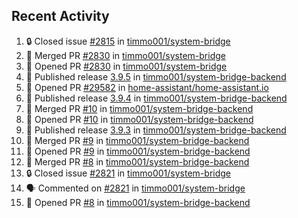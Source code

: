 ## Recent Activity

<!--START_SECTION:activity-->
1. 🔒 Closed issue [#2815](https://github.com/timmo001/system-bridge/issues/2815) in [timmo001/system-bridge](https://github.com/timmo001/system-bridge)
2. 🎉 Merged PR [#2830](https://github.com/timmo001/system-bridge/pull/2830) in [timmo001/system-bridge](https://github.com/timmo001/system-bridge)
3. 💪 Opened PR [#2830](https://github.com/timmo001/system-bridge/pull/2830) in [timmo001/system-bridge](https://github.com/timmo001/system-bridge)
4. 🚀 Published release [3.9.5](https://github.com/3.9.5) in [timmo001/system-bridge-backend](https://github.com/timmo001/system-bridge-backend)
5. 💪 Opened PR [#29582](https://github.com/home-assistant/home-assistant.io/pull/29582) in [home-assistant/home-assistant.io](https://github.com/home-assistant/home-assistant.io)
6. 🚀 Published release [3.9.4](https://github.com/3.9.4) in [timmo001/system-bridge-backend](https://github.com/timmo001/system-bridge-backend)
7. 🎉 Merged PR [#10](https://github.com/timmo001/system-bridge-backend/pull/10) in [timmo001/system-bridge-backend](https://github.com/timmo001/system-bridge-backend)
8. 💪 Opened PR [#10](https://github.com/timmo001/system-bridge-backend/pull/10) in [timmo001/system-bridge-backend](https://github.com/timmo001/system-bridge-backend)
9. 🚀 Published release [3.9.3](https://github.com/3.9.3) in [timmo001/system-bridge-backend](https://github.com/timmo001/system-bridge-backend)
10. 🎉 Merged PR [#9](https://github.com/timmo001/system-bridge-backend/pull/9) in [timmo001/system-bridge-backend](https://github.com/timmo001/system-bridge-backend)
11. 💪 Opened PR [#9](https://github.com/timmo001/system-bridge-backend/pull/9) in [timmo001/system-bridge-backend](https://github.com/timmo001/system-bridge-backend)
12. 🎉 Merged PR [#8](https://github.com/timmo001/system-bridge-backend/pull/8) in [timmo001/system-bridge-backend](https://github.com/timmo001/system-bridge-backend)
13. 🔒 Closed issue [#2821](https://github.com/timmo001/system-bridge/issues/2821) in [timmo001/system-bridge](https://github.com/timmo001/system-bridge)
14. 🗣 Commented on [#2821](https://github.com/timmo001/system-bridge/issues/2821) in [timmo001/system-bridge](https://github.com/timmo001/system-bridge)
15. 💪 Opened PR [#8](https://github.com/timmo001/system-bridge-backend/pull/8) in [timmo001/system-bridge-backend](https://github.com/timmo001/system-bridge-backend)
<!--END_SECTION:activity-->

